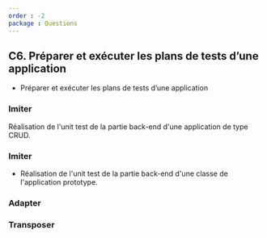 ```yaml
---
order : -2
package : Questions
---
```

## C6. Préparer et exécuter les plans de tests d’une application

 -   Préparer et exécuter les plans de tests d’une application
 
### Imiter

Réalisation de l'unit test de la partie back-end d'une application de type CRUD.

### Imiter

- Réalisation de l'unit test de la partie back-end d'une classe de l'application prototype.

### Adapter


### Transposer
